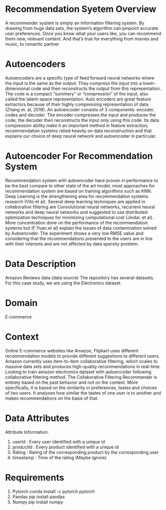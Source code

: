 # Recommendation Syetem Overview
A recommender system is simply an information filtering system. By drawing from huge data sets, the system’s algorithm can pinpoint accurate user preferences. Once you know what your users like, you can recommend them new, relevant content. And that’s true for everything from movies and music, to romantic partner

# Autoencoders
Autoencoders are a specific type of feed forward neural networks where the input is the same as the output. They compress the input into a lower-dimensional code and then reconstructs the output from this representation. The code is a compact “summary” or “compression” of the input, also called the latent-space representation. Auto encoders are great feature extractors because of their highly compressing representation of data (Zhang et. al, 2019). 
An autoencoder consists of 3 components: encoder, codes and decoder. The encoder compresses the input and produces the code, the decoder then reconstructs the input only using this code. Its data compression ability make it an important method in feature extraction; recommendation systems relied heavily on data reconstruction and that explains our choice of deep neural network and autoencoder in particular.

# Autoencoder For Recommendation System
Recommendation system with autoencoder have proven in performance to be the best compare to other state of the art model; most approaches for recommendation system are based on training algorithms such as KNN. Deep Learning is the strengthening area for recommendation systems research (Vito et al). Several deep learning techniques are applied in collaborative filtering are Convolutional neural networks, recurrent neural networks and deep neural networks and suggested to use distributed optimization techniques for minimizing computational cost (Jindal. et al). More concentration done on the performance of the recommendation systems but (F.Yuan.et al) explain the issues of data contamination solved by Autoencoder. The experiment shows a very low RMSE value and considering that the recommendations presented to the users are in line with their interests and are not affected by data sparsity problem.

# Data Description
Amazon Reviews data (data source) The repository has several datasets. For this case study, we are using the Electronics dataset.

# Domain
E-commerce

# Context
Online E-commerce websites like Amazon, Flipkart uses different recommendation models to provide different suggestions to different users. Amazon currently uses item-to-item collaborative filtering, which scales to massive data sets and produces high-quality recommendations in real-time.
Looking to train amazon electronics dataset with autoencoder following collaborative filtering method. The Collaborative Filtering Recommender is entirely based on the past behavior and not on the context. More specifically, it is based on the similarity in preferences, tastes and choices of two users. It analyses how similar the tastes of one user is to another and makes recommendations on the basis of that.

# Data Attributes
Attribute Information:

1.  userId : Every user identified with a unique id
2.  productId : Every product identified with a unique id
3.  Rating : Rating of the corresponding product by the corresponding user
4.  timestamp : Time of the rating (Maybe Ignore)

# Requirements
1.  Pytorch
conda install -c pytorch pytorch
2.  Pandas
pip install pandas
3.  Numpy
pip install numpy



